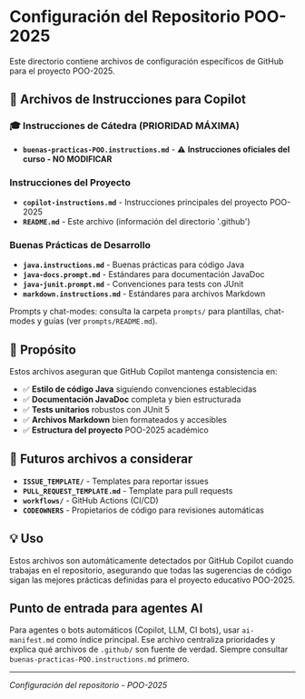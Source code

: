 # Configuración del Repositorio POO-2025

Este directorio contiene archivos de configuración específicos de GitHub para el proyecto POO-2025.

## 📁 Archivos de Instrucciones para Copilot

### 🎓 Instrucciones de Cátedra (PRIORIDAD MÁXIMA)
- **`buenas-practicas-POO.instructions.md`** - ⚠️ **Instrucciones oficiales del curso - NO MODIFICAR**

### Instrucciones del Proyecto
- **`copilot-instructions.md`** - Instrucciones principales del proyecto POO-2025
- **`README.md`** - Este archivo (información del directorio '.github')

### Buenas Prácticas de Desarrollo
- **`java.instructions.md`** - Buenas prácticas para código Java
- **`java-docs.prompt.md`** - Estándares para documentación JavaDoc
- **`java-junit.prompt.md`** - Convenciones para tests con JUnit
- **`markdown.instructions.md`** - Estándares para archivos Markdown

Prompts y chat-modes: consulta la carpeta `prompts/` para plantillas, chat-modes y guías (ver `prompts/README.md`).

## 🎯 Propósito

Estos archivos aseguran que GitHub Copilot mantenga consistencia en:
- ✅ **Estilo de código Java** siguiendo convenciones establecidas
- ✅ **Documentación JavaDoc** completa y bien estructurada
- ✅ **Tests unitarios** robustos con JUnit 5
- ✅ **Archivos Markdown** bien formateados y accesibles
- ✅ **Estructura del proyecto** POO-2025 académico

## 🔮 Futuros archivos a considerar

- **`ISSUE_TEMPLATE/`** - Templates para reportar issues
- **`PULL_REQUEST_TEMPLATE.md`** - Template para pull requests  
- **`workflows/`** - GitHub Actions (CI/CD)
- **`CODEOWNERS`** - Propietarios de código para revisiones automáticas

## 💡 Uso

Estos archivos son automáticamente detectados por GitHub Copilot cuando trabajas en el repositorio, asegurando que todas las sugerencias de código sigan las mejores prácticas definidas para el proyecto educativo POO-2025.

## Punto de entrada para agentes AI

Para agentes o bots automáticos (Copilot, LLM, CI bots), usar `ai-manifest.md` como índice principal. Ese archivo centraliza prioridades y explica qué archivos de `.github/` son fuente de verdad. Siempre consultar `buenas-practicas-POO.instructions.md` primero.

---

*Configuración del repositorio - POO-2025*
